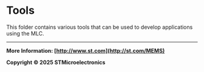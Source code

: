 # Tools

This folder contains various tools that can be used to develop applications using the MLC.

------

**More Information: [http://www.st.com](http://st.com/MEMS)**

**Copyright © 2025 STMicroelectronics**
